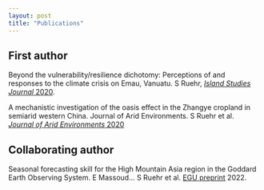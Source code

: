 ```yaml
---
layout: post
title: "Publications"
---
```


## First author
Beyond the vulnerability/resilience dichotomy: Perceptions of and responses to the climate crisis on Emau, Vanuatu. S Ruehr, [_Island Studies Journal_ 2020](https://islandstudiesjournal.org/files/ISJ.151.pdf). 

A mechanistic investigation of the oasis effect in the Zhangye cropland in semiarid western China. Journal of Arid Environments. S Ruehr et al. [_Journal of Arid Environments_ 2020](https://www.sciencedirect.com/science/article/abs/pii/S0140196320300331?via%3Dihub)

## Collaborating author
Seasonal forecasting skill for the High Mountain Asia region in the Goddard Earth Observing System. E Massoud... S Ruehr et al. [EGU preprint](https://egusphere.copernicus.org/preprints/2022/egusphere-2022-449/) 2022.
